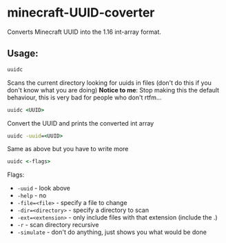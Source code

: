 # minecraft-UUID-coverter
Converts Minecraft UUID into the 1.16 int-array format.

## Usage:
```cmd
uuidc
```
Scans the current directory looking for uuids in files (don't do this if you don't know what you are doing)
**Notice to me**: Stop making this the default behaviour, this is very bad for people who don't rtfm...

```cmd
uuidc <UUID>
```
Convert the UUID and prints the converted int array

```cmd
uuidc -uuid=<UUID>
```
Same as above but you have to write more

```cmd
uuidc <-flags>
```
Flags:
- `-uuid` - look above
- `-help` - no
- `-file=<file>` - specify a file to change
- `-dir=<directory>` - specify a directory to scan
- `-ext=<extension>` - only include files with that extension (include the .)
- `-r` - scan directory recursive
- `-simulate` - don't do anything, just shows you what would be done
